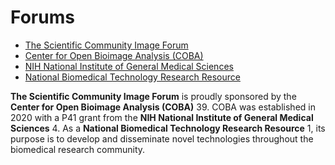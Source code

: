 # Forums
* [The Scientific Community Image Forum](https://forum.image.sc) 
* [Center for Open Bioimage Analysis (COBA)](https://www.openbioimageanalysis.org/) 
* [NIH National Institute of General Medical Sciences](https://www.nigms.nih.gov/) 
* [National Biomedical Technology Research Resource](http://www.btrportal.org/)

**The Scientific Community Image Forum** is proudly sponsored by the **Center for Open Bioimage Analysis (COBA)**  39. COBA was established in 2020 with a P41 grant from the **NIH National Institute of General Medical Sciences** 4. As a **National Biomedical Technology Research Resource** 1, its purpose is to develop and disseminate novel technologies throughout the biomedical research community. 